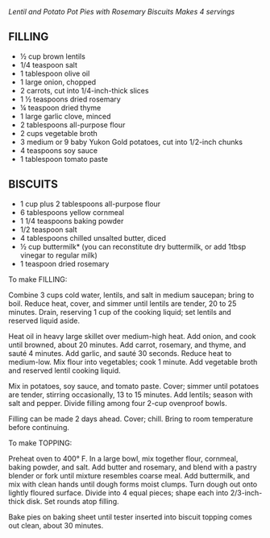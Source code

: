 *Lentil and Potato Pot Pies with Rosemary Biscuits Makes 4 servings*

## FILLING

* ½ cup brown lentils
* 1/4 teaspoon salt
* 1 tablespoon olive oil
* 1 large onion, chopped
* 2 carrots, cut into 1/4-inch-thick slices
* 1 ½ teaspoons dried rosemary
* ¼ teaspoon dried thyme
* 1 large garlic clove, minced
* 2 tablespoons all-purpose flour
* 2 cups vegetable broth
* 3 medium or 9 baby Yukon Gold potatoes, cut into 1/2-inch chunks
* 4 teaspoons soy sauce
* 1 tablespoon tomato paste

## BISCUITS

* 1 cup plus 2 tablespoons all-purpose flour
* 6 tablespoons yellow cornmeal
* 1 1/4 teaspoons baking powder
* 1/2 teaspoon salt
* 4 tablespoons chilled unsalted butter, diced
* ½ cup buttermilk* (you can reconstitute dry buttermilk, or add 1tbsp vinegar to regular milk)
* 1 teaspoon dried rosemary

To make FILLING:

Combine 3 cups cold water, lentils, and salt in medium saucepan; bring to boil. Reduce heat, cover, and simmer until lentils are tender, 20 to 25 minutes. Drain, reserving 1 cup of the cooking liquid; set lentils and reserved liquid aside.

Heat oil in heavy large skillet over medium-high heat. Add onion, and cook until browned, about 20 minutes. Add carrot, rosemary, and thyme, and sauté 4 minutes. Add garlic, and sauté 30 seconds. Reduce heat to medium-low. Mix flour into vegetables; cook 1 minute. Add vegetable broth and reserved lentil cooking liquid.

Mix in potatoes, soy sauce, and tomato paste. Cover; simmer until potatoes are tender, stirring occasionally, 13 to 15 minutes. Add lentils; season with salt and pepper. Divide filling among four 2-cup ovenproof bowls.

Filling can be made 2 days ahead. Cover; chill. Bring to room temperature before continuing.

To make TOPPING:

Preheat oven to 400° F. In a large bowl, mix together flour, cornmeal, baking powder, and salt. Add butter and rosemary, and blend with a pastry blender or fork until mixture resembles coarse meal. Add buttermilk, and mix with clean hands until dough forms moist clumps. Turn dough out onto lightly floured surface. Divide into 4 equal pieces; shape each into 2/3-inch-thick disk. Set rounds atop filling.

Bake pies on baking sheet until tester inserted into biscuit topping comes out clean, about 30 minutes.
